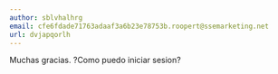```yaml
---
author: sblvhalhrg
email: cfe6fdade71763adaaf3a6b23e78753b.roopert@ssemarketing.net
url: dvjapqorlh
---
```


Muchas gracias. ?Como puedo iniciar sesion?